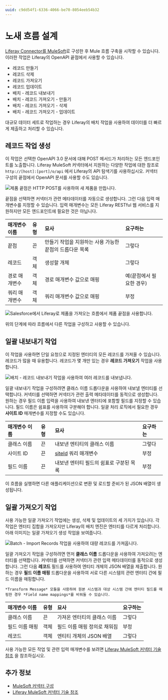 ```yaml
---
uuid: c9dd54f1-6336-4066-be70-8054eeb54b32
---
```


# 노새 흐름 설계

[Liferay Connector를 MuleSoft](./configuring-the-mulesoft-connector.md)로 구성한 후 Mule 흐름 구축을 시작할 수 있습니다. 이러한 작업은 Liferay의 OpenAPI 끝점에서 사용할 수 있습니다.

* 레코드 만들기
* 레코드 삭제
* 레코드 가져오기
* 레코드 업데이트
* 배치 - 레코드 내보내기
* 배치 - 레코드 가져오기 - 만들기
* 배치 - 레코드 가져오기 - 삭제
* 배치 - 레코드 가져오기 - 업데이트

대규모 데이터 세트로 작업하는 경우 Liferay의 배치 작업을 사용하여 데이터를 더 빠르게 제출하고 처리할 수 있습니다.

## 레코드 작업 생성

이 작업은 선택한 OpenAPI 3.0 문서에 대해 POST 메서드가 처리하는 모든 엔드포인트를 노출합니다. Liferay MuleSoft 커넥터에서 지원하는 다양한 작업에 대한 참조로 `http://[host]:[port]/o/api` 에서 Liferay의 API 탐색기를 사용하십시오. 커넥터 구성의 끝점에서 OpenAPI 문서를 사용할 수도 있습니다.

![제품 끝점은 HTTP POST를 사용하여 새 제품을 만듭니다.](./designing-mule-flows/images/01.png)

끝점을 선택하면 커넥터가 관련 메타데이터를 자동으로 생성합니다. 그런 다음 입력 매개변수를 지정할 수 있습니다. 입력 매개변수는 모든 Liferay RESTful 웹 서비스를 지원하지만 모든 엔드포인트에 필요한 것은 아닙니다.

| 매개변수 이름 | 유형 | 묘사                              | 요구하는           |
|:------- |:-- |:------------------------------- |:-------------- |
| 끝점      | 끈  | 만들기 작업을 지원하는 사용 가능한 끝점의 드롭다운 목록 | 그렇다            |
| 레코드     | 객체 | 생성할 개체                          | 그렇다            |
| 경로 매개변수 | 객체 | 경로 매개변수 값으로 매핑                  | 예(끝점에서 필요한 경우) |
| 쿼리 매개변수 | 객체 | 쿼리 매개변수 값으로 매핑                  | 부정             |

![Salesforce에서 Liferay로 제품을 가져오는 흐름에서 제품 끝점을 사용합니다.](./designing-mule-flows/images/02.png)

위의 단계에 따라 흐름에서 다른 작업을 구성하고 사용할 수 있습니다.

## 일괄 내보내기 작업

이 작업을 사용하면 단일 요청으로 지정된 엔터티의 모든 레코드를 가져올 수 있습니다. 레코드가 많을 때 유용합니다. 레코드가 몇 개만 있는 경우 **레코드 가져오기** 작업을 사용합니다.

![배치 - 레코드 내보내기 작업을 사용하여 여러 레코드를 내보냅니다.](./designing-mule-flows/images/03.png)

일괄 내보내기 작업을 구성하려면 클래스 이름 드롭다운을 사용하여 내보낼 엔터티를 선택합니다. 커넥터를 선택하면 커넥터가 관련 출력 메타데이터를 동적으로 생성합니다. 원하는 경우 필드 이름 입력을 사용하여 내보낸 엔터티에 포함할 필드를 지정할 수 있습니다. 필드 이름은 쉼표를 사용하여 구분해야 합니다. 일괄 처리 로직에서 필요한 경우 **사이트 ID** 매개변수를 지정할 수도 있습니다.

| 매개변수 이름 | 유형 | 묘사                                                                                                                                                            | 요구하는 |
|:------- |:-- |:------------------------------------------------------------------------------------------------------------------------------------------------------------- |:---- |
| 클래스 이름  | 끈  | 내보낸 엔티티의 클래스 이름                                                                                                                                               | 그렇다  |
| 사이트 ID  | 끈  | [siteId](https://learn.liferay.com/dxp/latest/en/headless-delivery/consuming-apis/consuming-rest-services.html#identify-the-site-containing-the-data) 쿼리 매개변수 | 부정   |
| 필드 이름   | 끈  | 내보낸 엔터티 필드의 쉼표로 구분된 목록                                                                                                                                        | 부정   |

이 흐름을 실행하면 다른 애플리케이션으로 변환 및 로드할 준비가 된 JSON 배열이 생성됩니다.

## 일괄 가져오기 작업

사용 가능한 일괄 가져오기 작업에는 생성, 삭제 및 업데이트의 세 가지가 있습니다. 각 작업은 엔터티 집합을 가져오지만 Liferay의 배치 엔진은 엔터티를 다르게 처리합니다. 아래 이미지는 일괄 가져오기 생성 작업을 보여줍니다.

![Batch - Import Records 작업을 사용하여 대량 레코드를 가져옵니다.](./designing-mule-flows/images/04.png)

일괄 가져오기 작업을 구성하려면 먼저 **클래스 이름** 드롭다운을 사용하여 가져오려는 엔터티를 선택합니다. 커넥터를 선택하면 커넥터가 관련 입력 메타데이터를 동적으로 생성합니다. 그런 다음 **레코드** 필드를 사용하여 엔티티 개체의 JSON 배열을 제출합니다. 원하는 경우 **필드 이름 매핑** 드롭다운을 사용하여 서로 다른 시스템의 관련 엔터티 간에 필드 이름을 매핑합니다.

```{note}
*Transform Message* 모듈을 사용하여 원본 시스템과 대상 시스템 간에 엔터티 필드를 매핑한 경우 *Field name mappings*를 비워둘 수 있습니다.
```

| 매개변수 이름  | 유형 | 묘사               | 요구하는 |
|:-------- |:-- |:---------------- |:---- |
| 클래스 이름   | 끈  | 가져온 엔터티의 클래스 이름  | 그렇다  |
| 필드 이름 매핑 | 객체 | 필드 이름 매핑 정의로 채워짐 | 부정   |
| 레코드      | 객체 | 엔티티 개체의 JSON 배열  | 그렇다  |

사용 가능한 모든 작업 및 관련 입력 매개변수를 보려면 [Liferay MuleSoft 커넥터 기술 참조](https://github.com/liferay/liferay-etl-mulesoft/blob/master/docs/liferay-connector-tech-ref.adoc) 을 참조하십시오.

## 추가 정보

* [MuleSoft 커넥터 구성](./configuring-the-mulesoft-connector.md)
* [Liferay MuleSoft 커넥터 기술 참조](https://github.com/liferay/liferay-etl-mulesoft/blob/master/docs/liferay-connector-tech-ref.adoc)
